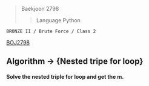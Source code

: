 >Baekjoon 2798
>>Language Python

```BRONZE II / Brute Force / Class 2```

[BOJ2798](https://www.acmicpc.net/problem/2798)<br>
<h2> Algorithm -> {Nested tripe for loop}

<h4> Solve the nested triple for loop and get the m. </h4>

